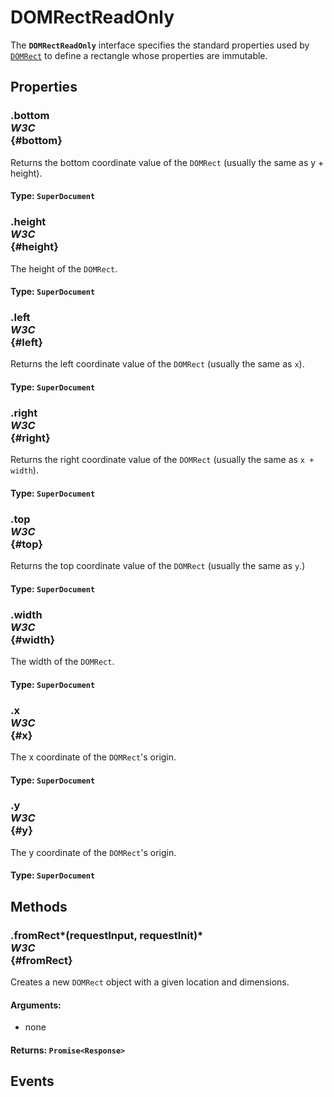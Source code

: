 # DOMRectReadOnly

<div class='overview'>The <strong><code>DOMRectReadOnly</code></strong> interface specifies the standard properties used by <a href="/en-US/docs/Web/API/DOMRect" title="A DOMRect represents a rectangle."><code>DOMRect</code></a> to define a rectangle whose properties are immutable.</div>

## Properties

### .bottom <div class="specs"><i>W3C</i></div> {#bottom}

Returns the bottom coordinate value of the <code>DOMRect</code> (usually the same as y + height).

#### **Type**: `SuperDocument`

### .height <div class="specs"><i>W3C</i></div> {#height}

The height of the <code>DOMRect</code>.

#### **Type**: `SuperDocument`

### .left <div class="specs"><i>W3C</i></div> {#left}

Returns the left coordinate value of the <code>DOMRect</code> (usually the same as <code>x</code>).

#### **Type**: `SuperDocument`

### .right <div class="specs"><i>W3C</i></div> {#right}

Returns the right coordinate value of the <code>DOMRect</code> (usually the same as <code>x + width</code>).

#### **Type**: `SuperDocument`

### .top <div class="specs"><i>W3C</i></div> {#top}

Returns the top coordinate value of the <code>DOMRect</code> (usually the same as <code>y</code>.)

#### **Type**: `SuperDocument`

### .width <div class="specs"><i>W3C</i></div> {#width}

The width of the <code>DOMRect</code>.

#### **Type**: `SuperDocument`

### .x <div class="specs"><i>W3C</i></div> {#x}

The x coordinate of the <code>DOMRect</code>'s origin.

#### **Type**: `SuperDocument`

### .y <div class="specs"><i>W3C</i></div> {#y}

The y coordinate of the <code>DOMRect</code>'s origin.

#### **Type**: `SuperDocument`

## Methods

### .fromRect*(requestInput, requestInit)* <div class="specs"><i>W3C</i></div> {#fromRect}

Creates a new <code>DOMRect</code>&nbsp;object with a given location and dimensions.

#### **Arguments**:


 - none

#### **Returns**: `Promise<Response>`

## Events
